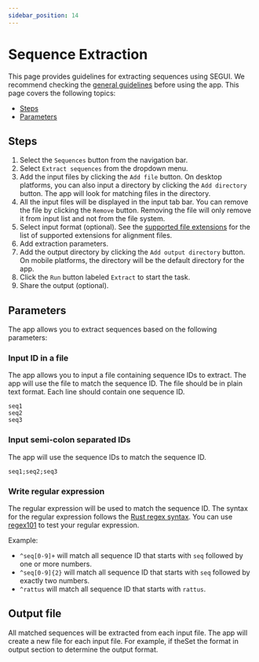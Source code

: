 ```yaml
---
sidebar_position: 14
---
```


# Sequence Extraction

This page provides guidelines for extracting sequences using SEGUI. We recommend checking the [general guidelines](./general) before using the app. This page covers the following topics:

- [Steps](#steps)
- [Parameters](#parameters)

## Steps

1. Select the `Sequences` button from the navigation bar.
2. Select `Extract sequences` from the dropdown menu.
3. Add the input files by clicking the `Add file` button. On desktop platforms, you can also input a directory by clicking the `Add directory` button. The app will look for matching files in the directory.
4. All the input files will be displayed in the input tab bar. You can remove the file by clicking the `Remove` button. Removing the file will only remove it from input list and not from the file system.
5. Select input format (optional). See the [supported file extensions](./general#supported-file-extensions) for the list of supported extensions for alignment files.
6. Add extraction parameters.
7. Add the output directory by clicking the `Add output directory` button. On mobile platforms, the directory will be the default directory for the app.
8. Click the `Run` button labeled `Extract` to start the task.
9. Share the output (optional).

## Parameters

The app allows you to extract sequences based on the following parameters:

### Input ID in a file

The app allows you to input a file containing sequence IDs to extract. The app will use the file to match the sequence ID. The file should be in plain text format. Each line should contain one sequence ID.

```plaintext
seq1
seq2
seq3
```

### Input semi-colon separated IDs

The app will use the sequence IDs to match the sequence ID.

```plaintext
seq1;seq2;seq3
```

### Write regular expression

The regular expression will be used to match the sequence ID. The syntax for the regular expression follows the [Rust regex syntax](https://docs.rs/regex/1.6.1/regex/#syntax). You can use [regex101](https://regex101.com/) to test your regular expression.

Example:

- `^seq[0-9]+` will match all sequence ID that starts with `seq` followed by one or more numbers.
- `^seq[0-9]{2}` will match all sequence ID that starts with `seq` followed by exactly two numbers.
- `^rattus` will match all sequence ID that starts with `rattus`.

## Output file

All matched sequences will be extracted from each input file. The app will create a new file for each input file. For example, if theSet the format in output section to determine the output format.
